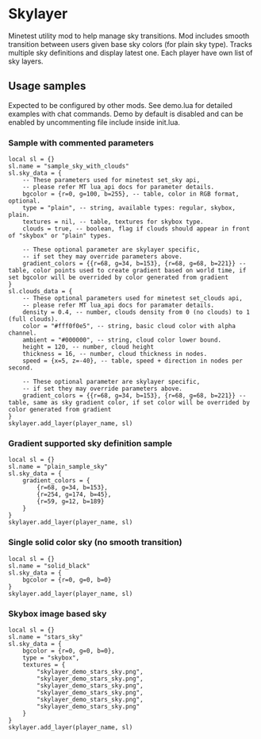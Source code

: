 # Skylayer
Minetest utility mod to help manage sky transitions. Mod includes smooth transition between users given base sky colors (for plain sky type). Tracks multiple sky definitions and display latest one. Each player have own list of sky layers.

## Usage samples
Expected to be configured by other mods. See demo.lua for detailed examples with chat commands. Demo by default is disabled and can be enabled by uncommenting file include inside init.lua.

### Sample with commented parameters
```
local sl = {}
sl.name = "sample_sky_with_clouds"
sl.sky_data = {
	-- These parameters used for minetest set_sky api, 
	-- please refer MT lua_api docs for parameter details.
	bgcolor = {r=0, g=100, b=255}, -- table, color in RGB format, optional.
	type = "plain", -- string, available types: regular, skybox, plain.
	textures = nil, -- table, textures for skybox type.
	clouds = true, -- boolean, flag if clouds should appear in front of "skybox" or "plain" types.

	-- These optional parameter are skylayer specific,
	-- if set they may override parameters above.
	gradient_colors = {{r=68, g=34, b=153}, {r=68, g=68, b=221}} -- table, color points used to create gradient based on world time, if set bgcolor will be overrided by color generated from gradient
}
sl.clouds_data = {
	-- These optional parameters used for minetest set_clouds api,
	-- please refer MT lua_api docs for paramater details.
	density = 0.4, -- number, clouds density from 0 (no clouds) to 1 (full clouds).
	color = "#fff0f0e5", -- string, basic cloud color with alpha channel.
	ambient = "#000000", -- string, cloud color lower bound.
	height = 120, -- number, cloud height
	thickness = 16, -- number, cloud thickness in nodes.
	speed = {x=5, z=-40}, -- table, speed + direction in nodes per second.

	-- These optional parameter are skylayer specific,
	-- if set they may override parameters above.
	gradient_colors = {{r=68, g=34, b=153}, {r=68, g=68, b=221}} -- table, same as sky gradient color, if set color will be overrided by color generated from gradient
}
skylayer.add_layer(player_name, sl)

```


### Gradient supported sky definition sample
```
local sl = {}
sl.name = "plain_sample_sky"
sl.sky_data = {
	gradient_colors = {
		{r=68, g=34, b=153},
		{r=254, g=174, b=45},
		{r=59, g=12, b=189}
	}
}
skylayer.add_layer(player_name, sl)
```


### Single solid color sky (no smooth transition)
```
local sl = {}
sl.name = "solid_black"
sl.sky_data = {
	bgcolor = {r=0, g=0, b=0}
}
skylayer.add_layer(player_name, sl)
```

### Skybox image based sky
```
local sl = {}
sl.name = "stars_sky"
sl.sky_data = {
	bgcolor = {r=0, g=0, b=0},
	type = "skybox",
	textures = {
		"skylayer_demo_stars_sky.png",
		"skylayer_demo_stars_sky.png",
		"skylayer_demo_stars_sky.png",
		"skylayer_demo_stars_sky.png",
		"skylayer_demo_stars_sky.png",
		"skylayer_demo_stars_sky.png"
	}
}
skylayer.add_layer(player_name, sl)
```
